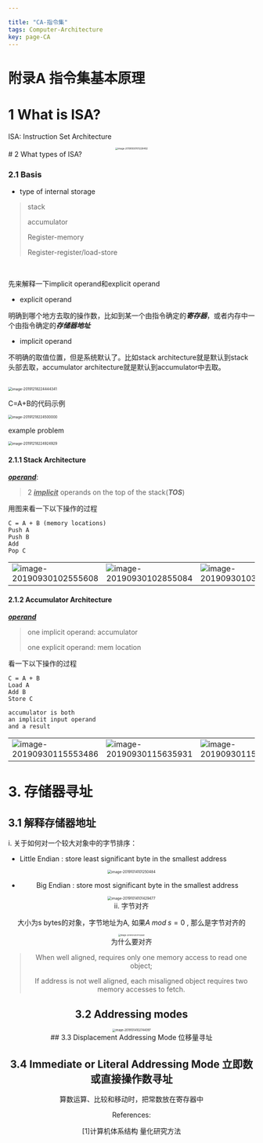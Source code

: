 ```yaml
---

title: "CA-指令集"
tags: Computer-Architecture
key: page-CA
---
```


<!--more-->

# <a name="ISA">附录A 指令集基本原理 </a>

# 1 What is ISA?

ISA: Instruction Set Architecture

<center><img src="http://miaochenlu.github.io/picture/image-20190930101228492.png" alt="image-20190930101228492" style="zoom: 33%;" /></center>
# 2 What types of ISA?

### 2.1 Basis

* type of internal storage

> stack
>
> accumulator
>
> Register-memory
>
> Register-register/load-store

<br/>

先来解释一下implicit operand和explicit operand

* explicit operand

明确到哪个地方去取的操作数，比如到某一个由指令确定的***寄存器***，或者内存中一个由指令确定的***存储器地址***

* implicit operand

不明确的取值位置，但是系统默认了。比如stack architecture就是默认到stack头部去取，accumulator architecture就是默认到accumulator中去取。

<br/>

<img src="/Users/jones/Library/Application Support/typora-user-images/image-20191218224444341.png" alt="image-20191218224444341" style="zoom:50%;" />

C=A+B的代码示例

<img src="/Users/jones/Library/Application Support/typora-user-images/image-20191218224500000.png" alt="image-20191218224500000" style="zoom:50%;" />

example problem

<img src="/Users/jones/Library/Application Support/typora-user-images/image-20191218224924929.png" alt="image-20191218224924929" style="zoom:50%;" />

#### 2.1.1 Stack Architecture

***<u>operand</u>***:

>  2 ***<u>implicit</u>*** operands on the top of the stack(***TOS***)

用图来看一下以下操作的过程

```
C = A + B (memory locations)
Push A
Push B
Add 
Pop C
```



 <table>
   <tr>
     <td>
       <img src="http://miaochenlu.github.io/picture/image-20190930102555608.png" alt="image-20190930102555608" title="original"/>
     </td>
     <td>
  <img src="http://miaochenlu.github.io/picture/image-20190930102855084.png" alt="image-20190930102855084" title="push A"/>
     </td>
     <td>
  <img src="http://miaochenlu.github.io/picture/image-20190930103000391.png" alt="image-20190930103000391" title="push B"  />
     </td>
     <td>
  <img src="http://miaochenlu.github.io/picture/image-20190930103037853.png" alt="image-20190930103037853" title="Add"  />
     </td>
     <td>
  <img src="http://miaochenlu.github.io/picture/image-20190930103101742.png" alt="image-20190930103101742" title="pop C" />
     </td>
   </tr>
 </table>



#### 2.1.2 Accumulator Architecture

***<u>operand</u>***

> one implicit operand: accumulator
>
> one explicit operand: mem location

看一下以下操作的过程

```
C = A + B
Load A
Add B
Store C

accumulator is both 
an implicit input operand 
and a result
```

  

<table>
  <tr>
    <td>
      <img src="http://miaochenlu.github.io/picture/image-20190930115553486.png" alt="image-20190930115553486" title="original"/>
    </td>
    <td>
  <img src="http://miaochenlu.github.io/picture/image-20190930115635931.png" alt="image-20190930115635931" title="load A"/>
    </td>
  	<td>
  <img src="http://miaochenlu.github.io/picture/image-20190930115734010.png" alt="image-20190930115734010" title="add B"/>
    </td>
    <td>
  <img src="http://miaochenlu.github.io/picture/image-20190930115804883.png" alt="image-20190930115804883" title="store C"/>
    </td>
  </tr>
</table>



# 3. 存储器寻址

## 3.1 解释存储器地址

i. 关于如何对一个较大对象中的字节排序：

* Little Endian : store least significant byte in the smallest address

<center><img src="https://miaochenlu.github.io/picture/image-20191014101250484.png" alt="image-20191014101250484" style="zoom:50%;" />

* Big Endian : store most significant byte in the smallest address

<center><img src="https://miaochenlu.github.io/picture/image-20191014101429477.png" alt="image-20191014101429477" style="zoom:50%;" /></center>
ii. 字节对齐

大小为s bytes的对象，字节地址为A, 如果$A\; mod\;s = 0$ , 那么是字节对齐的

<center><img src="https://miaochenlu.github.io/picture/image-20191014101703881.png" alt="image-20191014101703881" style="zoom: 28%;" /></center>
为什么要对齐

> When well aligned, requires only one memory access to read one object;
>
> If address is not well aligned, each misaligned object requires two memory accesses to fetch.

## 3.2  Addressing modes

<center><img src="https://Desktop/miaochenlu.github.io/picture/image-20191014102744097.png" alt="image-20191014102744097" style="zoom:40%;" /></center>
## 3.3 Displacement Addressing Mode 位移量寻址

## 3.4 Immediate or Literal Addressing Mode 立即数或直接操作数寻址

算数运算、比较和移动时，把常数放在寄存器中





References:  

[1]计算机体系结构 量化研究方法

